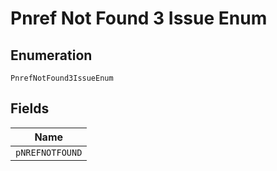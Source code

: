 
# Pnref Not Found 3 Issue Enum

## Enumeration

`PnrefNotFound3IssueEnum`

## Fields

| Name |
|  --- |
| `pNREFNOTFOUND` |

